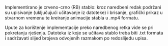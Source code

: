 Implementirano je crveno-crno (RB) stablo: kroz naredbeni redak podržani su upisivanje (uključujući učitavanje iz datoteke) i brisanje, grafički prikaz u stvarnom vremenu te kreiranje animacije stabla u .mp4 formatu.

Upute za korištenje implementacije preko naredbenog retka vide se pri pokretanju rješenja.
Datoteka iz koje se učitava stablo treba biti .txt formata i sadržavati slijed brojeva odvojenih razmakom po redoslijedu upisa.